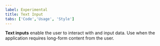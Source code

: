 ```yaml
---
label: Experimental
title: Text Input
tabs: ['Code','Usage', 'Style']
---
```


<page-intro>**Text inputs** enable the user to interact with and input data. Use when the application requires long-form content from the user.</page-intro>

<component 
    name="Experimental Text Input"
    component="text-input" 
    variation="text-input"
    experimental="true"
    >
</component>